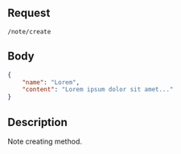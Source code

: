 ## Request
`/note/create`
## Body
```json
{
    "name": "Lorem",
    "content": "Lorem ipsum dolor sit amet..."
}
```
## Description
Note creating method.